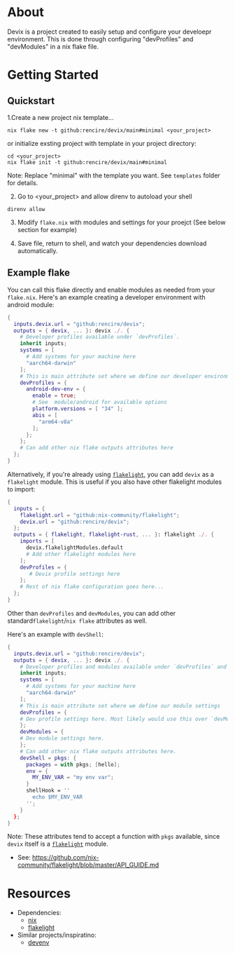 # About

Devix is a project created to easily setup and configure your develoepr environment.
This is done through configuring "devProfiles" and "devModules" in a nix flake file.


# Getting Started

## Quickstart

1.Create a new project nix template...

```
nix flake new -t github:rencire/devix/main#minimal <your_project>

```

or initialize exsting project with template in your project directory:

```
cd <your_project>
nix flake init -t github:rencire/devix/main#minimal
```

Note: Replace "minimal" with the template you want.  See `templates` folder for details.

2. Go to <your_project> and allow direnv to autoload your shell

```
direnv allow
```

3. Modify `flake.nix` with modules and settings for your proejct
   (See below section for example)

4. Save file, return to shell, and watch your dependencies download automatically.

## Example flake

You can call this flake directly and enable modules as needed from your `flake.nix`.
Here's an example creating a developer environment with android module:

```nix
{
  inputs.devix.url = "github:rencire/devix";
  outputs = { devix, ... }: devix ./. {
    # Developer profiles available under `devProfiles`.
    inherit inputs;
    systems = [
      # Add systems for your machine here
      "aarch64-darwin"
    ];
    # This is main attribute set where we define our developer environment settings
    devProfiles = {
      android-dev-env = {
        enable = true;
        # See  module/android for available options
        platform.versions = [ "34" ];
        abis = [
          "arm64-v8a"
        ];
      };
    };
    # Can add other nix flake outputs attributes here
  };
}
```


Alternatively, if you're already using [`flakelight`](https://github.com/nix-community/flakelight), you can
add `devix` as a `flakelight` module.
This is useful if you also have other flakelight modules to import:

```nix
{
  inputs = {
    flakelight.url = "github:nix-community/flakelight";
    devix.url = "github:rencire/devix";
  };
  outputs = { flakelight, flakelight-rust, ... }: flakelight ./. {
    imports = [
      devix.flakelightModules.default
      # Add other flakelight modules here
    ];
    devProfiles = {
       # Devix profile settings here
    };
    # Rest of nix flake configuration goes here...
  };
}
```

Other than `devProfiles` and `devModules`, you can add other standard`flakelight`/`nix flake` attributes as well.

Here's an example with `devShell`:

```nix
{
  inputs.devix.url = "github:rencire/devix";
  outputs = { devix, ... }: devix ./. {
    # Developer profiles and modules available under `devProfiles` and `devModules`.
    inherit inputs;
    systems = [
      # Add systems for your machine here
      "aarch64-darwin"
    ];
    # This is main attribute set where we define our module settings
    devProfiles = {
    # Dev profile settings here. Most likely would use this over `devModules`
    };
    devModules = {
    # Dev module settings here. 
    };
    # Can add other nix flake outputs attributes here.  
    devShell = pkgs: {
      packages = with pkgs; [hello];
      env = {
        MY_ENV_VAR = "my env var";
      }
      shellHook = ''
        echo $MY_ENV_VAR
      '';
    }
  };
}
```
Note: These attributes tend to accept a function with `pkgs` available, since `devix` itself is a [`flakelight`](https://github.com/nix-community/flakelight)
module.
- See: https://github.com/nix-community/flakelight/blob/master/API_GUIDE.md



# Resources

- Dependencies:
  - [nix](https://nixos.org/)
  - [flakelight](https://github.com/nix-community/flakelight)
- Similar projects/inspiratino:
  - [devenv](https://github.com/cachix/devenv)




